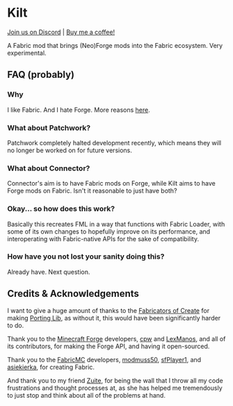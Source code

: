# Kilt
[Join us on Discord](https://discord.gg/enGK2TymYJ) | [Buy me a coffee!](https://ko-fi.com/bluspring)

A Fabric mod that brings (Neo)Forge mods into the Fabric ecosystem. Very experimental.

## FAQ (probably)
### Why
I like Fabric. And I hate Forge. More reasons [here](WHY.md).

### What about Patchwork?
Patchwork completely halted development recently, which means they will no longer be worked on
for future versions.

### What about Connector?
Connector's aim is to have Fabric mods on Forge, while Kilt aims to have Forge mods on Fabric.
Isn't it reasonable to just have both?

### Okay... so how does this work?
Basically this recreates FML in a way that functions with Fabric Loader, with some of its own changes
to hopefully improve on its performance, and interoperating with Fabric-native APIs for the sake
of compatibility.

### How have you not lost your sanity doing this?
Already have. Next question.

## Credits & Acknowledgements
I want to give a huge amount of thanks to the [Fabricators of Create](https://github.com/Fabricators-of-Create)
for making [Porting Lib](https://github.com/Fabricators-of-Create/Porting-Lib),
as without it, this would have been significantly harder to do.

Thank you to the [Minecraft Forge](https://github.com/MinecraftForge) developers, [cpw](https://github.com/cpw) and [LexManos](https://github.com/LexManos), and all of its contributors,
for making the Forge API, and having it open-sourced.

Thank you to the [FabricMC](https://fabricmc.net) developers, [modmuss50](https://github.com/modmuss50), [sfPlayer1](https://github.com/sfPlayer1), and [asiekierka](https://github.com/asiekierka), for
creating Fabric.

And thank you to my friend [Zuite](https://twitter.com/Zuite_), for being the wall that I
throw all my code frustrations and thought processes at, as
she has helped me tremendously to just stop and think about all of the
problems at hand.
